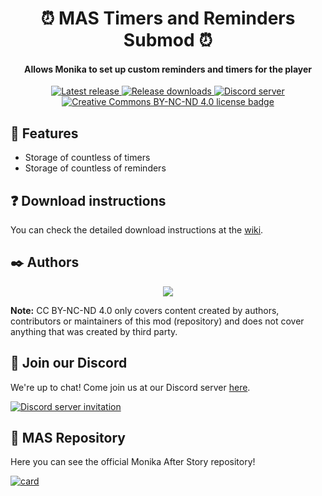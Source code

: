 <h1 align="center">⏰ MAS Timers and Reminders Submod ⏰</h1>
<h4 align="center">Allows Monika to set up custom reminders and timers for the player</h3>

<p align="center">
  <a href="https://github.com/my-otter-self/MAS_timers_and_reminders/releases/latest">
    <img alt="Latest release" src="https://img.shields.io/github/v/release/my-otter-self/MAS_timers_and_reminders">
  </a>
  <a href="https://github.com/my-otter-self/MAS_timers_and_reminders/releases">
    <img alt="Release downloads" src="https://img.shields.io/github/downloads/my-otter-self/MAS_timers_and_reminders/total">
  </a>
  <a href="https://mon.icu/discord">
    <img alt="Discord server" src="https://discordapp.com/api/guilds/970747033071804426/widget.png?style=shield">
  </a>
  <a href="https://github.com/my-otter-self/MAS_selfharm/blob/main/LICENSE.txt">
    <img alt="Creative Commons BY-NC-ND 4.0 license badge" src="https://img.shields.io/badge/License-CC_BY--NC--ND_4.0-lightgrey.svg">
  </a>
</p>


## 🌟 Features

  * Storage of countless of timers
  * Storage of countless of reminders


## ❓ Download instructions

You can check the detailed download instructions at the [wiki](https://github.com/my-otter-self/MAS_timers_and_reminders/wiki/%E2%9D%93-Download-instructions).


## ✒️ Authors

<p align="center">
  <a href="https://github.com/my-otter-self/MAS_timers_and_reminders/graphs/contributors">
    <img src="https://contrib.rocks/image?repo=my-otter-self/MAS_timers_and_reminders&max=6" />
  </a>
</p>

**Note:** CC BY-NC-ND 4.0 only covers content created by authors, contributors or maintainers of this mod (repository) and does not cover
anything that was created by third party.


## 💬 Join our Discord

We're up to chat! Come join us at our Discord server [here](https://mon.icu/discord).

[![Discord server invitation](https://discordapp.com/api/guilds/970747033071804426/widget.png?style=banner3)](https://mon.icu/discord)

## 💚 MAS Repository
Here you can see the official Monika After Story repository!

[![card](https://github-readme-stats.vercel.app/api/pin/?username=Monika-After-Story&repo=MonikaModDev)](https://github.com/Monika-After-Story/MonikaModDev)

